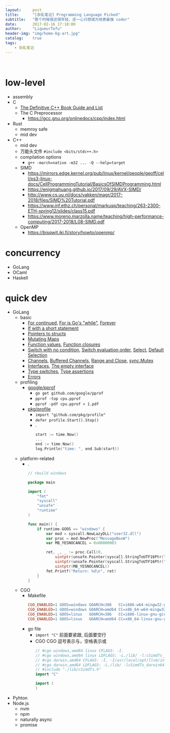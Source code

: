 ```yaml
---
layout:     post
title:      "[杂乱笔记] Programming Language Picked"
subtitle:   "那个时候我还很年轻，还一心只想成为地表最强 coder"
date:       2017-02-16 17:10:00
author:     "LiqueurTofu"
header-img: "img/home-bg-art.jpg"
catalog:    true
tags:
    - 杂乱笔记
---
```


<br>

# low-level
* assembly
* C
    - [The Definitive C++ Book Guide and List](https://stackoverflow.com/questions/388242/the-definitive-c-book-guide-and-list)
    - The C Preprocessor
        + https://gcc.gnu.org/onlinedocs/cpp/index.html
* Rust
    - memroy safe
    - mid dev
* C++
    - mid dev
    - 万能头文件 `#include <bits/stdc++.h>`
    - compilation options
        + `g++ -march=native -m32 ... -Q --help=target`
    - SIMD
        + https://mirrors.edge.kernel.org/pub/linux/kernel/people/geoff/cell/ps3-linux-docs/CellProgrammingTutorial/BasicsOfSIMDProgramming.html
        + https://enigmahuang.github.io/2017/09/29/AVX-SIMD/
        + http://www.cs.uu.nl/docs/vakken/magr/2017-2018/files/SIMD%20Tutorial.pdf
        + https://www.inf.ethz.ch/personal/markusp/teaching/263-2300-ETH-spring12/slides/class15.pdf
        + https://www.moreno.marzolla.name/teaching/high-performance-computing/2017-2018/L08-SIMD.pdf
    - OpenMP
        + https://bisqwit.iki.fi/story/howto/openmp/

# concurrency
* GoLang
* OCaml
* Haskell

# quick dev
* GoLang
    - basic
        + [For continued](https://tour.golang.org/flowcontrol/2), [For is Go's "while"](https://tour.golang.org/flowcontrol/3), [Forever](https://tour.golang.org/flowcontrol/4)
        + [If with a short statement](https://tour.golang.org/flowcontrol/6)
        + [Pointers to structs](https://tour.golang.org/moretypes/4)
        + [Mutating Maps](https://tour.golang.org/moretypes/22)
        + [Function values](https://tour.golang.org/moretypes/24), [Function closures](https://tour.golang.org/moretypes/25)
        + [Switch with no condition](https://tour.golang.org/flowcontrol/11), [Switch evaluation order](https://tour.golang.org/flowcontrol/10), [Select](https://tour.golang.org/concurrency/5), [Default Selection](https://tour.golang.org/concurrency/6)
        + [Channels](https://tour.golang.org/concurrency/2), [Buffered Channels](https://tour.golang.org/concurrency/3), [Range and Close](https://tour.golang.org/concurrency/4), [sync.Mutex](https://tour.golang.org/concurrency/9)
        + [Interfaces](https://tour.golang.org/methods/9), [The empty interface](https://tour.golang.org/methods/14)
        + [Type switches](https://tour.golang.org/methods/16), [Type assertions](https://tour.golang.org/methods/15)
        + [Errors](https://tour.golang.org/methods/19)
    - profiling
		+ [google/pprof](https://github.com/google/pprof)
            * `go get github.com/google/pprof`
            * `pprof -top cpu.pprof`
            * `pprof -pdf cpu.pprof > 1.pdf`
		+ [pkg/profile](https://github.com/pkg/profile)
            + `import "github.com/pkg/profile"`
            + `defer profile.Start().Stop()`
            + .
                ```Go
                start := time.Now()
                ...
                end := time.Now()
                log.Println("time: ", end.Sub(start))
                ```
    * platform-related
        - .
            ```Go
            // +build windows

            package main

            import (
                "fmt"
                "syscall"
                "unsafe"
                "runtime"
            )

            func main() {
                if runtime.GOOS == "windows" {
                    var mod = syscall.NewLazyDLL("user32.dll")
                    var proc = mod.NewProc("MessageBoxW")
                    var MB_YESNOCANCEL = 0x00000003

                    ret, _, _ := proc.Call(0,
                        uintptr(unsafe.Pointer(syscall.StringToUTF16Ptr("This test is Done."))),
                        uintptr(unsafe.Pointer(syscall.StringToUTF16Ptr("Done Title"))),
                        uintptr(MB_YESNOCANCEL))
                    fmt.Printf("Return: %d\n", ret)
                }
            }
            ```
    * CGO
        - Makefile
            ```Makefile
            CGO_ENABLED=1 GOOS=windows GOARCH=386   CC=i686-w64-mingw32-gcc-posix   CXX=i686-w64-mingw32-g++-posix   go build -ldflags "-X github.com/bytom/version.GitCommit=`git rev-parse HEAD`" -o <exec> <source>
            CGO_ENABLED=1 GOOS=windows GOARCH=amd64 CC=x86_64-w64-mingw32-gcc-posix CXX=x86_64-w64-mingw32-g++-posix go build -ldflags "-X github.com/bytom/version.GitCommit=`git rev-parse HEAD`" -o <exec> <source>
            CGO_ENABLED=1 GOOS=linux   GOARCH=386   CC=i686-linux-gnu-gcc           CXX=i686-linux-gnu-g++           go build -ldflags "-X github.com/bytom/version.GitCommit=`git rev-parse HEAD`" -o <exec> <source>
            CGO_ENABLED=1 GOOS=linux   GOARCH=amd64 CC=x86_64-linux-gnu-gcc         CXX=x86_64-linux-gnu-g++         go build -ldflags "-X github.com/bytom/version.GitCommit=`git rev-parse HEAD`" -o <exec> <source>
            ```
        + go file
            * `import "C"` 前面要紧跟, 后面要空行
            * CGO CGO 逗号表示与，空格表示或
                ```Go
                // #cgo windows,amd64 linux CFLAGS: -I.
                // #cgo windows,amd64 linux LDFLAGS: -L./lib/ -l:cSimdTs_win32.o -lstdc++ -lgomp -lpthread
                // #cgo darwin,amd64 CFLAGS: -I. -I/usr/local/opt/llvm/include
                // #cgo darwin,amd64 LDFLAGS: -L./lib/ -lcSimdTs_darwin64.o -lstdc++ -lomp -L/usr/local/opt/llvm/lib
                // #include "./lib/cSimdTs.h"
                import "C"

                import (
                )
                ```
* Pyhton
* Node.js
    - nvm
    - npm
    - naturally async
    - promise